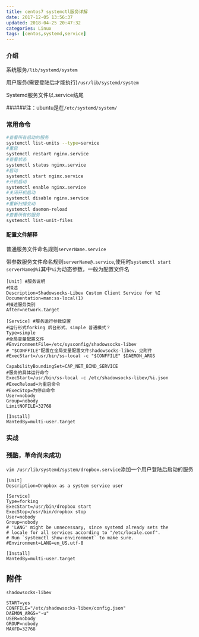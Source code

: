 ```yaml
---
title: centos7 systemctl服务详解
date: 2017-12-05 13:56:37
updated: 2018-04-25 20:47:32categories: Linux
tags: [centos,systemd,service]
---
```

### 介绍

系统服务`/lib/systemd/system`

用户服务(需要登陆后才能执行)`/usr/lib/systemd/system`

Systemd服务文件以.service结尾

######注：ubuntu是在`/etc/systemd/system/`

### 常用命令

```sh
#查看所有启动的服务
systemctl list-units --type=service
#重启
systemctl restart nginx.service
#查看状态
systemctl status nginx.service
#启动
systemctl start nginx.service
#开机启动	
systemctl enable nginx.service
#关闭开机启动	
systemctl disable nginx.service
#重新扫描变动
systemctl daemon-reload
#查看所有的服务
systemctl list-unit-files
```

#### 配置文件解释

普通服务文件命名规则`serverName.service`

带参数服务文件命名规则`serverName@.service`,使用时`systemctl start serverName@%i`其中`%i`为动态参数，一般为配置文件名

```properties
[Unit] #服务说明
#描述
Description=Shadowsocks-Libev Custom Client Service for %I  
Documentation=man:ss-local(1)
#描述服务类别
After=network.target

[Service] #服务运行参数设置
#运行形式forking 后台形式、simple 普通模式？
Type=simple
#全局变量配置文件
#EnvironmentFile=/etc/sysconfig/shadowsocks-libev
# "$CONFFILE"配置在全局变量配置文件shadowsocks-libev，见附件
#ExecStart=/usr/bin/ss-local -c "$CONFFILE" $DAEMON_ARGS

CapabilityBoundingSet=CAP_NET_BIND_SERVICE
#服务的具体运行命令
ExecStart=/usr/bin/ss-local -c /etc/shadowsocks-libev/%i.json
#ExecReload=为重启命令
#ExecStop=为停止命令
User=nobody
Group=nobody
LimitNOFILE=32768

[Install]
WantedBy=multi-user.target
```

### 实战

### 残酷，革命尚未成功

`vim /usr/lib/systemd/system/dropbox.service`添加一个用户登陆后启动的服务

```properties
[Unit]
Description=Dropbox as a system service user

[Service]
Type=forking
ExecStart=/usr/bin/dropbox start
ExecStop=/usr/bin/dropbox stop
User=nobody
Group=nobody
# 'LANG' might be unnecessary, since systemd already sets the
# locale for all services according to "/etc/locale.conf".
# Run `systemctl show-environment` to make sure.
#Environment=LANG=en_US.utf-8

[Install]
WantedBy=multi-user.target
```







## 附件

`shadowsocks-libev`

```properties
START=yes
CONFFILE="/etc/shadowsocks-libev/config.json"
DAEMON_ARGS="-u"
USER=nobody
GROUP=nobody
MAXFD=32768    
```

